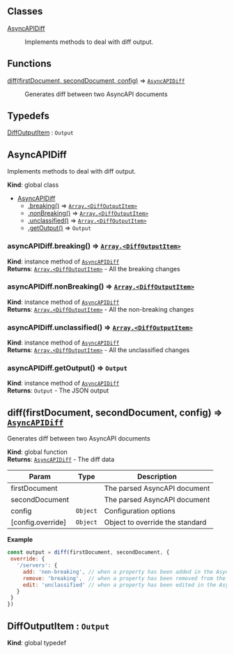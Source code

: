 ## Classes

<dl>
<dt><a href="#AsyncAPIDiff">AsyncAPIDiff</a></dt>
<dd><p>Implements methods to deal with diff output.</p>
</dd>
</dl>

## Functions

<dl>
<dt><a href="#diff">diff(firstDocument, secondDocument, config)</a> ⇒ <code><a href="#AsyncAPIDiff">AsyncAPIDiff</a></code></dt>
<dd><p>Generates diff between two AsyncAPI documents</p>
</dd>
</dl>

## Typedefs

<dl>
<dt><a href="#DiffOutputItem">DiffOutputItem</a> : <code>Output</code></dt>
<dd></dd>
</dl>

<a name="AsyncAPIDiff"></a>

## AsyncAPIDiff
Implements methods to deal with diff output.

**Kind**: global class  

* [AsyncAPIDiff](#AsyncAPIDiff)
    * [.breaking()](#AsyncAPIDiff+breaking) ⇒ [<code>Array.&lt;DiffOutputItem&gt;</code>](#DiffOutputItem)
    * [.nonBreaking()](#AsyncAPIDiff+nonBreaking) ⇒ [<code>Array.&lt;DiffOutputItem&gt;</code>](#DiffOutputItem)
    * [.unclassified()](#AsyncAPIDiff+unclassified) ⇒ [<code>Array.&lt;DiffOutputItem&gt;</code>](#DiffOutputItem)
    * [.getOutput()](#AsyncAPIDiff+getOutput) ⇒ <code>Output</code>

<a name="AsyncAPIDiff+breaking"></a>

### asyncAPIDiff.breaking() ⇒ [<code>Array.&lt;DiffOutputItem&gt;</code>](#DiffOutputItem)
**Kind**: instance method of [<code>AsyncAPIDiff</code>](#AsyncAPIDiff)  
**Returns**: [<code>Array.&lt;DiffOutputItem&gt;</code>](#DiffOutputItem) - All the breaking changes  
<a name="AsyncAPIDiff+nonBreaking"></a>

### asyncAPIDiff.nonBreaking() ⇒ [<code>Array.&lt;DiffOutputItem&gt;</code>](#DiffOutputItem)
**Kind**: instance method of [<code>AsyncAPIDiff</code>](#AsyncAPIDiff)  
**Returns**: [<code>Array.&lt;DiffOutputItem&gt;</code>](#DiffOutputItem) - All the non-breaking changes  
<a name="AsyncAPIDiff+unclassified"></a>

### asyncAPIDiff.unclassified() ⇒ [<code>Array.&lt;DiffOutputItem&gt;</code>](#DiffOutputItem)
**Kind**: instance method of [<code>AsyncAPIDiff</code>](#AsyncAPIDiff)  
**Returns**: [<code>Array.&lt;DiffOutputItem&gt;</code>](#DiffOutputItem) - All the unclassified changes  
<a name="AsyncAPIDiff+getOutput"></a>

### asyncAPIDiff.getOutput() ⇒ <code>Output</code>
**Kind**: instance method of [<code>AsyncAPIDiff</code>](#AsyncAPIDiff)  
**Returns**: <code>Output</code> - The JSON output  
<a name="diff"></a>

## diff(firstDocument, secondDocument, config) ⇒ [<code>AsyncAPIDiff</code>](#AsyncAPIDiff)
Generates diff between two AsyncAPI documents

**Kind**: global function  
**Returns**: [<code>AsyncAPIDiff</code>](#AsyncAPIDiff) - The diff data  

| Param | Type | Description |
| --- | --- | --- |
| firstDocument |  | The parsed AsyncAPI document |
| secondDocument |  | The parsed AsyncAPI document |
| config | <code>Object</code> | Configuration options |
| [config.override] | <code>Object</code> | Object to override the standard |

**Example**  
```js
const output = diff(firstDocument, secondDocument, {
 override: {
   '/servers': {
     add: 'non-breaking', // when a property has been added in the AsyncAPI document
     remove: 'breaking',  // when a property has been removed from the AsyncAPI document
     edit: 'unclassified' // when a property has been edited in the AsyncAPI document
   }
 }
})
```
<a name="DiffOutputItem"></a>

## DiffOutputItem : <code>Output</code>
**Kind**: global typedef  
